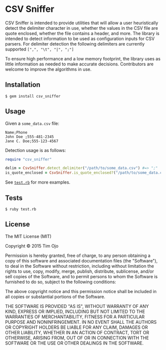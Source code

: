 # CSV Sniffer

CSV Sniffer is intended to provide utilities that will allow a user heuristically detect the delimiter character in use, whether the values in the CSV file are quote enclosed, whether the file contains a header, and more. The library is intended to detect information to be used as configuration inputs for CSV parsers. For delimiter detection the following delimiters are currently supported `[",", "\t", "|", ";"]`

To ensure high performance and a low memory footprint, the library uses as little information as needed to make accurate decisions. Contributors are welcome to
improve the algorithms in use.


## Installation

```
$ gem install csv_sniffer
```

## Usage

Given a `some_data.csv` file:

```csv
Name;Phone
John Doe ;555-481-2345
Jane C. Doe;555-123-4567
```

Detection usage is as follows:

```rb
require "csv_sniffer"

delim = CsvSniffer.detect_delimiter("/path/to/some_data.csv") #=> ";"
is_quote_enclosed = CsvSniffer.is_quote_enclosed?("/path/to/some_data.csv") #=> False
```

See [`test.rb`](test.rb) for more examples.


## Tests

```
$ ruby test.rb
```

## License

The MIT License (MIT)

Copyright &copy; 2015 Tim Ojo

Permission is hereby granted, free of charge, to any person obtaining a copy
of this software and associated documentation files (the "Software"), to deal
in the Software without restriction, including without limitation the rights
to use, copy, modify, merge, publish, distribute, sublicense, and/or sell
copies of the Software, and to permit persons to whom the Software is
furnished to do so, subject to the following conditions:

The above copyright notice and this permission notice shall be included in
all copies or substantial portions of the Software.

THE SOFTWARE IS PROVIDED "AS IS", WITHOUT WARRANTY OF ANY KIND, EXPRESS OR
IMPLIED, INCLUDING BUT NOT LIMITED TO THE WARRANTIES OF MERCHANTABILITY,
FITNESS FOR A PARTICULAR PURPOSE AND NONINFRINGEMENT. IN NO EVENT SHALL THE
AUTHORS OR COPYRIGHT HOLDERS BE LIABLE FOR ANY CLAIM, DAMAGES OR OTHER
LIABILITY, WHETHER IN AN ACTION OF CONTRACT, TORT OR OTHERWISE, ARISING FROM,
OUT OF OR IN CONNECTION WITH THE SOFTWARE OR THE USE OR OTHER DEALINGS IN
THE SOFTWARE.
